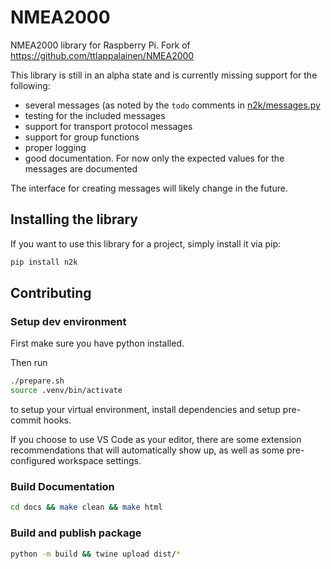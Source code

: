 # NMEA2000
NMEA2000 library for Raspberry Pi. Fork of https://github.com/ttlappalainen/NMEA2000

This library is still in an alpha state and is currently missing support for the following:

- several messages (as noted by the `todo` comments in [n2k/messages.py](n2k/messages.py)
- testing for the included messages
- support for transport protocol messages
- support for group functions
- proper logging
- good documentation. For now only the expected values for the messages are documented

The interface for creating messages will likely change in the future.

## Installing the library
If you want to use this library for a project, simply install it via pip:

```bash
pip install n2k
```


## Contributing

### Setup dev environment
First make sure you have python installed.

Then run
```bash
./prepare.sh
source .venv/bin/activate
```
to setup your virtual environment, install dependencies and setup pre-commit hooks.

If you choose to use VS Code as your editor, there are some extension recommendations that will automatically show up, as well as some pre-configured workspace settings.

### Build Documentation
```bash
cd docs && make clean && make html
```

### Build and publish package
```bash
python -m build && twine upload dist/*
```

